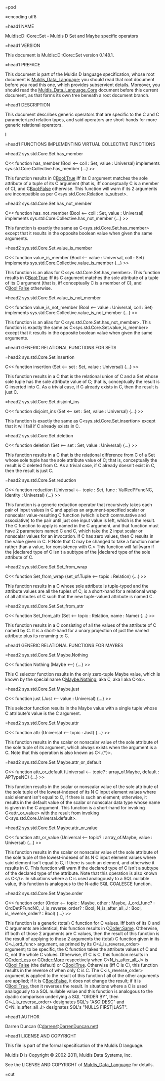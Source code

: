 =pod

=encoding utf8

=head1 NAME

Muldis::D::Core::Set - Muldis D Set and Maybe specific operators

=head1 VERSION

This document is Muldis::D::Core::Set version 0.148.1.

=head1 PREFACE

This document is part of the Muldis D language specification, whose root
document is [Muldis_Data_Language](Muldis_Data_Language.md); you should read that root document before
you read this one, which provides subservient details.  Moreover, you
should read the [Muldis_Data_Language_Core](Muldis_Data_Language_Core.md) document before this current
document, as that forms its own tree beneath a root document branch.

=head1 DESCRIPTION

This document describes generic operators that are specific to the
C<Set> and C<Maybe> parameterized relation types, and said operators
are short-hands for more generic relational operators.

I<This documentation is pending.>

=head1 FUNCTIONS IMPLEMENTING VIRTUAL COLLECTIVE FUNCTIONS

=head2 sys.std.Core.Set.has_member

C<< function has_member (Bool <-- coll : Set, value : Universal)
implements sys.std.Core.Collective.has_member {...} >>

This function results in C<Bool:True> iff its C<value> argument matches the
sole attribute of a tuple of its C<coll> argument (that is, iff
conceptually C<value> is a member of C<coll>), and C<Bool:False> otherwise.
This function will warn if its 2 arguments are incompatible as per
C<sys.std.Core.Relation.is_subset>.

=head2 sys.std.Core.Set.has_not_member

C<< function has_not_member (Bool <-- coll : Set, value : Universal)
implements sys.std.Core.Collective.has_not_member {...} >>

This function is exactly the same as C<sys.std.Core.Set.has_member> except
that it results in the opposite boolean value when given the same
arguments.

=head2 sys.std.Core.Set.value_is_member

C<< function value_is_member (Bool <-- value : Universal, coll : Set)
implements sys.std.Core.Collective.value_is_member {...} >>

This function is an alias for C<sys.std.Core.Set.has_member>.  This
function results in C<Bool:True> iff its C<value> argument matches the
sole attribute of a tuple of its C<coll> argument (that is, iff
conceptually C<value> is a member of C<coll>), and C<Bool:False>
otherwise.

=head2 sys.std.Core.Set.value_is_not_member

C<< function value_is_not_member (Bool <-- value : Universal, coll : Set)
implements sys.std.Core.Collective.value_is_not_member {...} >>

This function is an alias for C<sys.std.Core.Set.has_not_member>.  This
function is exactly the same as C<sys.std.Core.Set.value_is_member> except
that it results in the opposite boolean value when given the same
arguments.

=head1 GENERIC RELATIONAL FUNCTIONS FOR SETS

=head2 sys.std.Core.Set.insertion

C<< function insertion (Set <-- set : Set, value : Universal) {...} >>

This function results in a C<Set> that is the relational union of C<set>
and a Set whose sole tuple has the sole attribute value of C<value>;
that is, conceptually the result is C<value> inserted into C<set>.  As a
trivial case, if C<value> already exists in C<set>, then the result is just
C<set>.

=head2 sys.std.Core.Set.disjoint_ins

C<< function disjoint_ins (Set <-- set : Set, value : Universal) {...} >>

This function is exactly the same as C<sys.std.Core.Set.insertion> except
that it will fail if C<value> already exists in C<set>.

=head2 sys.std.Core.Set.deletion

C<< function deletion (Set <-- set : Set, value : Universal) {...} >>

This function results in a C<Set> that is the relational difference from
C<set> of a Set whose sole tuple has the sole attribute value of
C<value>; that is, conceptually the result is C<value> deleted from C<set>.
As a trivial case, if C<value> already doesn't exist in C<set>, then the
result is just C<set>.

=head2 sys.std.Core.Set.reduction

C<< function reduction (Universal <-- topic : Set,
func : ValRedPFuncNC, identity : Universal) {...} >>

This function is a generic reduction operator that recursively takes each
pair of input values in C<topic> and applies an argument-specified scalar
or nonscalar value-resulting C<value-reduction> function (which is both
commutative and associative) to the pair until just one input value is
left, which is the result.  The C<value-reduction> function to apply is
named in the C<func> argument, and that
function must have 2 parameters named C<v1> and C<v2>, which take
the 2 input scalar or nonscalar values for an
invocation.  If C<topic> has zero values, then C<reduction> results in the
value given in C<identity>.  I<Note that C<identity> may be changed to take
a function name rather than a value, for consistency with C<func>.>  This
function will fail|warn if the |declared type of C<identity> isn't a
subtype of the |declared type of the sole attribute of C<topic>.

=head2 sys.std.Core.Set.Set_from_wrap

C<< function Set_from_wrap (set_of.Tuple <-- topic : Relation) {...} >>

This function results in a C<Set> whose sole attribute is tuple-typed
and the attribute values are all the tuples of C<topic>; is a short-hand
for a relational wrap of all attributes of C<topic> such that the new
tuple-valued attribute is named C<value>.

=head2 sys.std.Core.Set.Set_from_attr

C<< function Set_from_attr (Set <-- topic : Relation, name : Name) {...} >>

This function results in a C<Set> consisting of all the values of the
attribute of C<topic> named by C<name>.  It is a short-hand for a unary
projection of just the named attribute plus its renaming to C<value>.

=head1 GENERIC RELATIONAL FUNCTIONS FOR MAYBES

=head2 sys.std.Core.Set.Maybe.Nothing

C<< function Nothing (Maybe <--) {...} >>

This C<named-value> selector function results in the only zero-tuple Maybe
value, which is known by the special name C<Maybe:Nothing>, aka C<Nothing>,
aka I<empty set> aka C<∅>.

=head2 sys.std.Core.Set.Maybe.just

C<< function just (Just <-- value : Universal) {...} >>

This selector function results in the Maybe value with a single tuple
whose C<value> attribute's value is the C<value> argument.

=head2 sys.std.Core.Set.Maybe.attr

C<< function attr (Universal <-- topic : Just) {...} >>

This function results in the scalar or nonscalar value of the sole
attribute of the sole tuple of its argument, which always exists when the
argument is a C<Just>.  Note that this operation is also known as C<.{*}>.

=head2 sys.std.Core.Set.Maybe.attr_or_default

C<< function attr_or_default (Universal <--
topic? : array_of.Maybe, default : APTypeNC) {...} >>

This function results in the scalar or nonscalar value of the sole
attribute of the sole tuple of the lowest-indexed of its N C<topic> input
element values where said element isn't equal to C<Nothing>, if there is
such an element; otherwise, it results in the default value of the scalar
or nonscalar data type whose name is given in the C<default> argument.
This function is a short-hand for invoking C<attr_or_value> with the result
from invoking C<sys.std.Core.Universal.default>.

=head2 sys.std.Core.Set.Maybe.attr_or_value

C<< function attr_or_value (Universal <--
topic? : array_of.Maybe, value : Universal) {...} >>

This function results in the scalar or nonscalar value of the sole
attribute of the sole tuple of the lowest-indexed of its N C<topic> input
element values where said element isn't equal to C<Nothing>, if there is
such an element, and otherwise it results in C<value>.  This function will
warn if the declared type of C<value> isn't a subtype of the declared type
of the attribute.  Note that this operation is also known as C<//>.  In
situations where a C<Maybe> is used analogously to a SQL nullable value,
this function is analogous to the N-adic SQL COALESCE function.

=head2 sys.std.Core.Set.Maybe.order

C<< function order (Order <-- topic : Maybe,
other : Maybe, J_ord_func? : OrdDetPFuncNC, J_is_reverse_order? : Bool,
N_is_after_all_J : Bool, is_reverse_order? : Bool) {...} >>

This function is a generic (total) C<order-determination> function for
C<Maybe> values.  Iff both of its C<topic> and C<other> arguments are
identical, this function results in C<Order:Same>.  Otherwise, iff both of
those 2 arguments are C<Just> values, then the result of this function
is the result of applying to those 2 arguments the (total)
C<order-determination> function given in its C<J_ord_func> argument, as
primed by its C<J_is_reverse_order> argument; to be specific, the
C<order-determination> function takes the attribute values of C<topic> and
C<other>, not the whole C<Just> values.  Otherwise, iff C<topic> is
C<Nothing>, this function results in C<Order:Less> or C<Order:More>
respectively when C<N_is_after_all_J> is C<Bool:False> (the default) or
C<Bool:True>.  Otherwise (iff C<other> is C<Nothing>), this function
results in the reverse of when only C<topic> is C<Nothing>.  The
C<is_reverse_order> argument is applied to the result of this function
I<after> all of the other arguments are applied; if it is C<Bool:False>, it
does not change the result; if it is C<Bool:True>, then it reverses the
result.  In situations where a C<Maybe> is used analogously to a SQL
nullable value and this function is analogous to the dyadic comparison
underlying a SQL "ORDER BY", then C<J_is_reverse_order> designates SQL's
"ASC|DESC" and C<N_is_after_all_J> designates SQL's "NULLS FIRST|LAST".

=head1 AUTHOR

Darren Duncan (C<darren@DarrenDuncan.net>)

=head1 LICENSE AND COPYRIGHT

This file is part of the formal specification of the Muldis D language.

Muldis D is Copyright © 2002-2011, Muldis Data Systems, Inc.

See the LICENSE AND COPYRIGHT of [Muldis_Data_Language](Muldis_Data_Language.md) for details.

=cut
